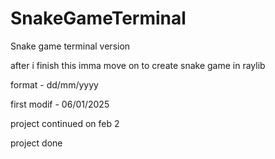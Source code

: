 # SnakeGameTerminal
Snake game terminal version


after i finish this imma move on to create snake game in raylib

format - dd/mm/yyyy

first modif - 06/01/2025

project continued on feb 2

project done